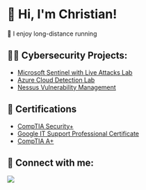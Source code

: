 <h1>💫 Hi, I'm Christian!</h1>

🏃 I enjoy long-distance running



<h2>👨‍💻 Cybersecurity Projects:</h2>

 - [Microsoft Sentinel with Live Attacks Lab](https://github.com/themondaycup/AzureSentinel)
 - [Azure Cloud Detection Lab](https://github.com/themondaycup/AzureCloudDetectionLab)
 - [Nessus Vulnerability Management](https://github.com/themondaycup/nessus_vulnerability_management)

<h2>📝  Certifications</h2>

- [CompTIA Security+](https://www.credly.com/badges/6168cdc5-0c68-4dc2-ae5c-76f967810a79/public_url)
- [Google IT Support Professional Certificate](https://www.credly.com/badges/912d40b5-3144-44d8-9fb4-bdb7bd7a000f/public_url)
- [CompTIA A+](https://www.credly.com/badges/fd14327a-68fd-408f-93d1-b019d2d9bfd3/public_url)

<h2> 🤳 Connect with me:</h2>

<div align="left"> 
  <a href="https://linkedin.com/in/cperez37/" target="_blank">
    <img src="https://img.shields.io/badge/LinkedIn-0077B5?style=for-the-badge&logo=linkedin&logoColor=white" target="_blank" />
  </a>
</div>
